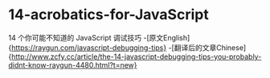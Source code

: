 # 14-acrobatics-for-JavaScript
14 个你可能不知道的 JavaScript 调试技巧
-[原文English]{https://raygun.com/javascript-debugging-tips}
-[翻译后的文章Chinese]{http://www.zcfy.cc/article/the-14-javascript-debugging-tips-you-probably-didnt-know-raygun-4480.html?t=new}
